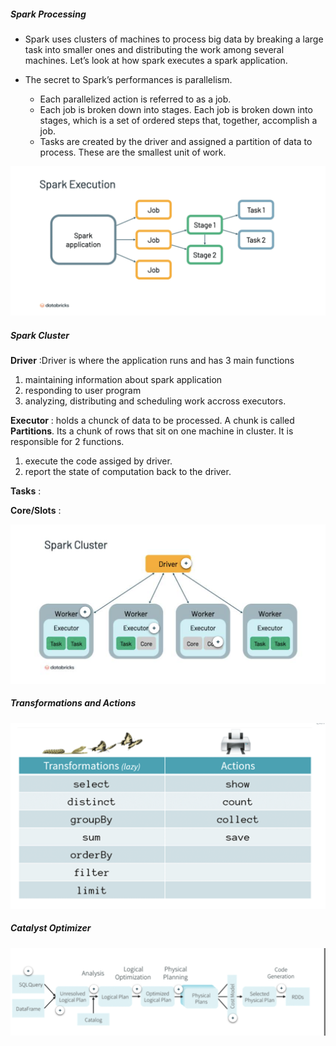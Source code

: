 

##### Spark Processing

+ Spark uses clusters of machines to process big data by breaking a large task into smaller ones and distributing the work among several machines. Let’s look at how spark executes a spark application.

+ The secret to Spark’s performances is parallelism. 
  + Each parallelized action is referred to as a job. 
  + Each job is broken down into stages. Each job is broken down into stages, which is a set of ordered steps that, together, accomplish a job.
  + Tasks are created by the driver and assigned a partition of data to process. These are the smallest unit of work.

![SparkProcessing](/img/Spark_Processing.png)


##### Spark Cluster

**Driver** :Driver is where the application runs and has 3 main functions
 1. maintaining information about spark application
 2. responding to user program
 3. analyzing, distributing and scheduling work accross executors.

**Executor** : holds a chunck of data to be processed. A chunk is called **Partitions**. Its a chunk of rows that sit on one machine in cluster. It is responsible for 2 functions.
 1. execute the code assiged by driver.
 2. report the state of computation back to the driver.

**Tasks** :

**Core/Slots** : 

![SparkCluster](/img/Spark_Cluster.png)


##### Transformations and Actions
![TransformationsAndActions](/img/Transformations_Actions.png)

##### Catalyst Optimizer
![Catalyst_Optimizer](img/Catalyst_Optimizer.png)
